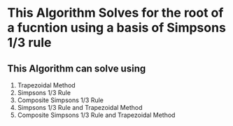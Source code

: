 # This Algorithm Solves for the root of a fucntion using a basis of Simpsons 1/3 rule

## This Algorithm can solve using
1. Trapezoidal Method
2. Simpsons 1/3 Rule
3. Composite Simpsons 1/3 Rule
4. Simpsons 1/3 Rule and Trapezoidal Method
5. Composite Simpsons 1/3 Rule and Trapezoidal Method

